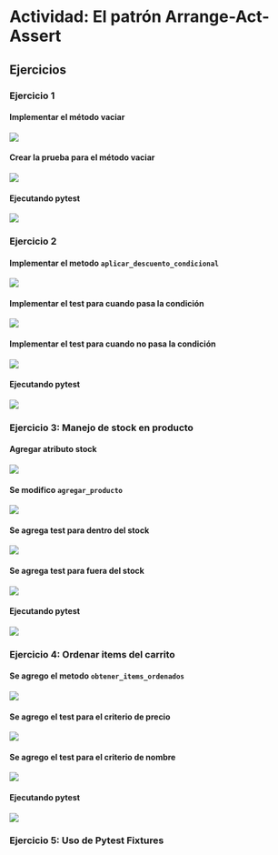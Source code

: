 # Actividad: El patrón Arrange-Act-Assert

## Ejercicios

### Ejercicio 1

#### Implementar el método vaciar

![](Attachments/Pasted%20image%2020250423044035.png)

#### Crear la prueba para el método vaciar

![](Attachments/Pasted%20image%2020250423044143.png)

#### Ejecutando pytest

![](Attachments/Pasted%20image%2020250423044231.png)

### Ejercicio 2

#### Implementar el metodo `aplicar_descuento_condicional`

![](Attachments/Pasted%20image%2020250423045418.png)

####  Implementar el test para cuando pasa la condición

![](Attachments/Pasted%20image%2020250423045503.png)

#### Implementar el test para cuando no pasa la condición

![](Attachments/Pasted%20image%2020250423045529.png)

#### Ejecutando pytest

![](Attachments/Pasted%20image%2020250423045306.png)

### Ejercicio 3: Manejo de stock en producto

#### Agregar atributo stock

![](Attachments/Pasted%20image%2020250423055442.png)

#### Se modifico `agregar_producto`

![](Attachments/Pasted%20image%2020250423055646.png)

#### Se agrega test para dentro del stock

![](Attachments/Pasted%20image%2020250423055800.png)

#### Se agrega test para fuera del stock

![](Attachments/Pasted%20image%2020250423055825.png)

#### Ejecutando pytest

![](Attachments/Pasted%20image%2020250423055406.png)

### Ejercicio 4: Ordenar items del carrito

#### Se agrego el metodo `obtener_items_ordenados`

![](Attachments/Pasted%20image%2020250423062542.png)

#### Se agrego el test para el criterio de precio

![](Attachments/Pasted%20image%2020250423062710.png)

#### Se agrego el test para el criterio de nombre

![](Attachments/Pasted%20image%2020250423062735.png)

#### Ejecutando pytest

![](Attachments/Pasted%20image%2020250423061747.png)

### Ejercicio 5: Uso de Pytest Fixtures

